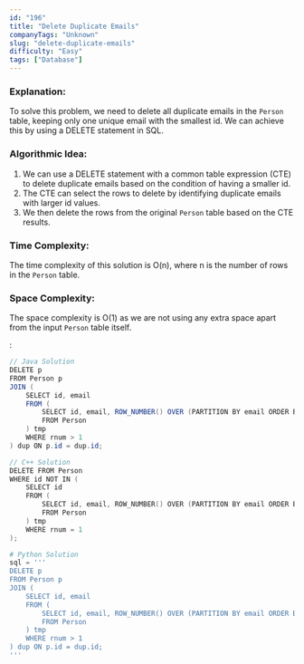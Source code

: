 ```yaml
---
id: "196"
title: "Delete Duplicate Emails"
companyTags: "Unknown"
slug: "delete-duplicate-emails"
difficulty: "Easy"
tags: ["Database"]
---
```


### Explanation:
To solve this problem, we need to delete all duplicate emails in the `Person` table, keeping only one unique email with the smallest id. We can achieve this by using a DELETE statement in SQL.

### Algorithmic Idea:
1. We can use a DELETE statement with a common table expression (CTE) to delete duplicate emails based on the condition of having a smaller id.
2. The CTE can select the rows to delete by identifying duplicate emails with larger id values.
3. We then delete the rows from the original `Person` table based on the CTE results.

### Time Complexity:
The time complexity of this solution is O(n), where n is the number of rows in the `Person` table.

### Space Complexity:
The space complexity is O(1) as we are not using any extra space apart from the input `Person` table itself.

:

```java
// Java Solution
DELETE p
FROM Person p
JOIN (
    SELECT id, email
    FROM (
        SELECT id, email, ROW_NUMBER() OVER (PARTITION BY email ORDER BY id) AS rnum
        FROM Person
    ) tmp
    WHERE rnum > 1
) dup ON p.id = dup.id;
```

```cpp
// C++ Solution
DELETE FROM Person
WHERE id NOT IN (
    SELECT id
    FROM (
        SELECT id, email, ROW_NUMBER() OVER (PARTITION BY email ORDER BY id) AS rnum
        FROM Person
    ) tmp
    WHERE rnum = 1
);
```

```python
# Python Solution
sql = '''
DELETE p
FROM Person p
JOIN (
    SELECT id, email
    FROM (
        SELECT id, email, ROW_NUMBER() OVER (PARTITION BY email ORDER BY id) AS rnum
        FROM Person
    ) tmp
    WHERE rnum > 1
) dup ON p.id = dup.id;
'''
```